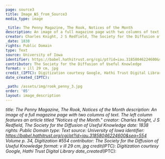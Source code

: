 ```yaml
---
page: source3
title: Image_№5_from_Source3
media_type: image

_title: The Penny Magazine, The Rook, Notices of the Month
description: An image of a full magazine page with two columns of text. The left column features an article titled "Notices of the Month." 
creator: Charles Knight, J S Redfield, The Society for the Diffusion of Useful Knowledge
_date: 1838
rights: Public Domain
type: Text
source: University of Iowa
identifier: https://babel.hathitrust.org/cgi/pt?id=iau.31858046224600&seq=554 Volume p. 34, Digitization #554
contributor: The Society for the Diffusion of Useful Knowledge
format: v ill 29 cm, jpg
credit_(IPTC): Digitization courtesy Google, Hathi Trust Digital Library
date_created_(IPTC):

_path: /assets/img/rook_penny_3.jpg
order: '05'
layout: image_description
---
```


_title: The Penny Magazine, The Rook, Notices of the Month
description: An image of a full magazine page with two columns of text. The left column features an article titled "Notices of the Month." 
creator: Charles Knight, J S Redfield, The Society for the Diffusion of Useful Knowledge
_date: 1838
rights: Public Domain
type: Text
source: University of Iowa
identifier: https://babel.hathitrust.org/cgi/pt?id=iau.31858046224600&seq=554 Volume p. 34, Digitization #554
contributor: The Society for the Diffusion of Useful Knowledge
format: v ill 29 cm, jpg
credit_(IPTC): Digitization courtesy Google, Hathi Trust Digital Library
date_created_(IPTC):



